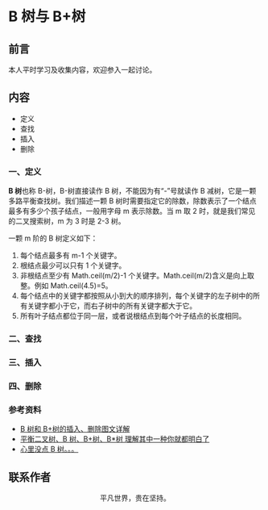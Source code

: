# B 树与 B+树

## 前言

本人平时学习及收集内容，欢迎参入一起讨论。

## 内容

- 定义
- 查找
- 插入
- 删除

### 一、定义

**B 树**也称 B-树，B-树直接读作 B 树，不能因为有“-”号就读作 B 减树，它是一颗多路平衡查找树。我们描述一颗 B 树时需要指定它的除数，除数表示了一个结点最多有多少个孩子结点，一般用字母 m 表示除数。当 m 取 2 时，就是我们常见的二叉搜索树，m 为 3 时是 2-3 树。

一颗 m 阶的 B 树定义如下：

1. 每个结点最多有 m-1 个关键字。
2. 根结点最少可以只有 1 个关键字。
3. 非根结点至少有 Math.ceil(m/2)-1 个关键字。Math.ceil(m/2)含义是向上取整。例如 Math.ceil(4.5)=5。
4. 每个结点中的关键字都按照从小到大的顺序排列，每个关键字的左子树中的所有关键字都小于它，而右子树中的所有关键字都大于它。
5. 所有叶子结点都位于同一层，或者说根结点到每个叶子结点的长度相同。

### 二、查找

### 三、插入

### 四、删除

### 参考资料

- [B 树和 B+树的插入、删除图文详解](https://www.cnblogs.com/nullzx/p/8729425.html)
- [平衡二叉树、B 树、B+树、B\*树 理解其中一种你就都明白了](https://zhuanlan.zhihu.com/p/27700617)
- [心里没点 B 树。。。](https://mp.weixin.qq.com/s/5ERFlmeUGXnfQPAZBLn6RA)

## 联系作者

<div align="center">
    <p>
        平凡世界，贵在坚持。
    </p>
    <img :src="$withBase('/about/contact.png')" />
</div>
